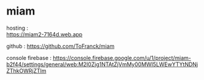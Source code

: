 # miam
hosting :  
    https://miam2-7164d.web.app

github : 
    https://github.com/ToFranck/miam 

console firebase : 
    https://console.firebase.google.com/u/1/project/miam-b2f44/settings/general/web:M2I0Zjg1NTAtZjVmMy00MWI5LWEwYTYtNDNjZThkOWRjZTlm 

